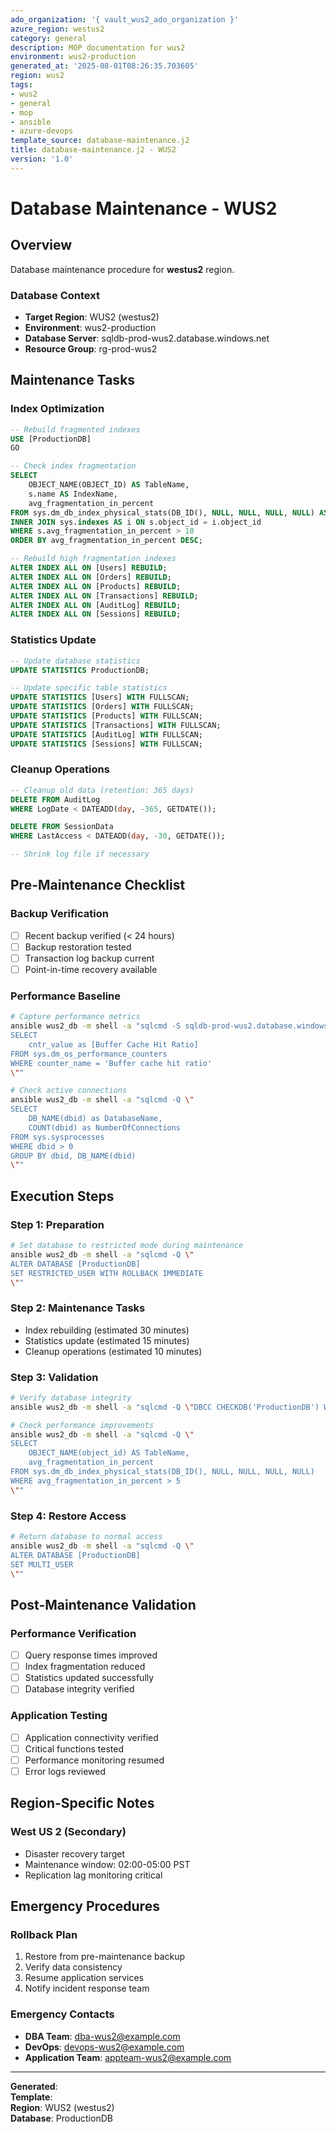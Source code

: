 ```yaml
---
ado_organization: '{ vault_wus2_ado_organization }'
azure_region: westus2
category: general
description: MOP documentation for wus2
environment: wus2-production
generated_at: '2025-08-01T08:26:35.703605'
region: wus2
tags:
- wus2
- general
- mop
- ansible
- azure-devops
template_source: database-maintenance.j2
title: database-maintenance.j2 - WUS2
version: '1.0'
---
```



# Database Maintenance - WUS2

## Overview

Database maintenance procedure for **westus2** region.

### Database Context

- **Target Region**: WUS2 (westus2)
- **Environment**: wus2-production
- **Database Server**: sqldb-prod-wus2.database.windows.net
- **Resource Group**: rg-prod-wus2

## Maintenance Tasks

### Index Optimization
```sql
-- Rebuild fragmented indexes
USE [ProductionDB]
GO

-- Check index fragmentation
SELECT 
    OBJECT_NAME(OBJECT_ID) AS TableName,
    s.name AS IndexName,
    avg_fragmentation_in_percent
FROM sys.dm_db_index_physical_stats(DB_ID(), NULL, NULL, NULL, NULL) AS s
INNER JOIN sys.indexes AS i ON s.object_id = i.object_id
WHERE s.avg_fragmentation_in_percent > 10
ORDER BY avg_fragmentation_in_percent DESC;

-- Rebuild high fragmentation indexes
ALTER INDEX ALL ON [Users] REBUILD;
ALTER INDEX ALL ON [Orders] REBUILD;
ALTER INDEX ALL ON [Products] REBUILD;
ALTER INDEX ALL ON [Transactions] REBUILD;
ALTER INDEX ALL ON [AuditLog] REBUILD;
ALTER INDEX ALL ON [Sessions] REBUILD;
```

### Statistics Update
```sql
-- Update database statistics
UPDATE STATISTICS ProductionDB;

-- Update specific table statistics
UPDATE STATISTICS [Users] WITH FULLSCAN;
UPDATE STATISTICS [Orders] WITH FULLSCAN;
UPDATE STATISTICS [Products] WITH FULLSCAN;
UPDATE STATISTICS [Transactions] WITH FULLSCAN;
UPDATE STATISTICS [AuditLog] WITH FULLSCAN;
UPDATE STATISTICS [Sessions] WITH FULLSCAN;
```

### Cleanup Operations
```sql
-- Cleanup old data (retention: 365 days)
DELETE FROM AuditLog 
WHERE LogDate < DATEADD(day, -365, GETDATE());

DELETE FROM SessionData 
WHERE LastAccess < DATEADD(day, -30, GETDATE());

-- Shrink log file if necessary
```

## Pre-Maintenance Checklist

### Backup Verification
- [ ] Recent backup verified (< 24 hours)
- [ ] Backup restoration tested
- [ ] Transaction log backup current
- [ ] Point-in-time recovery available

### Performance Baseline
```bash
# Capture performance metrics
ansible wus2_db -m shell -a "sqlcmd -S sqldb-prod-wus2.database.windows.net -Q \"
SELECT 
    cntr_value as [Buffer Cache Hit Ratio]
FROM sys.dm_os_performance_counters 
WHERE counter_name = 'Buffer cache hit ratio'
\""

# Check active connections
ansible wus2_db -m shell -a "sqlcmd -Q \"
SELECT 
    DB_NAME(dbid) as DatabaseName,
    COUNT(dbid) as NumberOfConnections
FROM sys.sysprocesses 
WHERE dbid > 0 
GROUP BY dbid, DB_NAME(dbid)
\""
```

## Execution Steps

### Step 1: Preparation
```bash
# Set database to restricted mode during maintenance
ansible wus2_db -m shell -a "sqlcmd -Q \"
ALTER DATABASE [ProductionDB] 
SET RESTRICTED_USER WITH ROLLBACK IMMEDIATE
\""
```

### Step 2: Maintenance Tasks
- Index rebuilding (estimated 30 minutes)
- Statistics update (estimated 15 minutes)
- Cleanup operations (estimated 10 minutes)

### Step 3: Validation
```bash
# Verify database integrity
ansible wus2_db -m shell -a "sqlcmd -Q \"DBCC CHECKDB('ProductionDB') WITH NO_INFOMSGS\""

# Check performance improvements
ansible wus2_db -m shell -a "sqlcmd -Q \"
SELECT 
    OBJECT_NAME(object_id) AS TableName,
    avg_fragmentation_in_percent 
FROM sys.dm_db_index_physical_stats(DB_ID(), NULL, NULL, NULL, NULL)
WHERE avg_fragmentation_in_percent > 5
\""
```

### Step 4: Restore Access
```bash
# Return database to normal access
ansible wus2_db -m shell -a "sqlcmd -Q \"
ALTER DATABASE [ProductionDB] 
SET MULTI_USER
\""
```

## Post-Maintenance Validation

### Performance Verification
- [ ] Query response times improved
- [ ] Index fragmentation reduced
- [ ] Statistics updated successfully
- [ ] Database integrity verified

### Application Testing
- [ ] Application connectivity verified
- [ ] Critical functions tested
- [ ] Performance monitoring resumed
- [ ] Error logs reviewed

## Region-Specific Notes

### West US 2 (Secondary)
- Disaster recovery target
- Maintenance window: 02:00-05:00 PST
- Replication lag monitoring critical

## Emergency Procedures

### Rollback Plan
1. Restore from pre-maintenance backup
2. Verify data consistency
3. Resume application services
4. Notify incident response team

### Emergency Contacts
- **DBA Team**: dba-wus2@example.com
- **DevOps**: devops-wus2@example.com
- **Application Team**: appteam-wus2@example.com

---

**Generated**:   
**Template**:   
**Region**: WUS2 (westus2)  
**Database**: ProductionDB